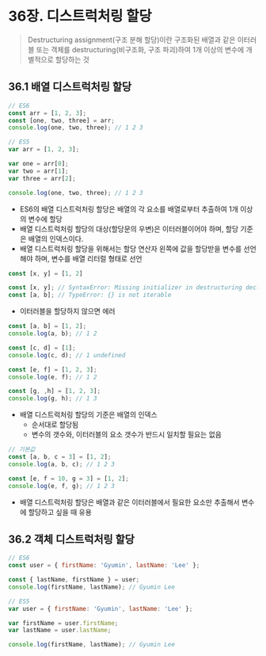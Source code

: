 # 36장. 디스트럭처링 할당

> Destructuring assignment(구조 분해 할당)이란 구조화된 배열과 같은 이터러블 또는 객체를 destructuring(비구조화, 구조 파괴)하여 1개 이상의 변수에 개별적으로 할당하는 것



## 36.1 배열 디스트럭처링 할당

```javascript
// ES6
const arr = [1, 2, 3];
const [one, two, three] = arr;
console.log(one, two, three); // 1 2 3

// ES5
var arr = [1, 2, 3];

var one = arr[0];
var two = arr[1];
var three = arr[2];

console.log(one, two, three); // 1 2 3
```

- ES6의 배열 디스트럭처링 할당은 배열의 각 요소를 배열로부터 추출하여 1개 이상의 변수에 할당
- 배열 디스트럭처링 할당의 대상(할당문의 우변)은 이터러블이어야 하며, 할당 기준은 배열의 인덱스이다.
- 배열 디스트럭처링 할당을 위해서는 할당 연산자 왼쪽에 값을 할당받을 변수를 선언해야 하며, 변수를 배열 리터럴 형태로 선언

```javascript
const [x, y] = [1, 2]

const [x, y]; // SyntaxError: Missing initializer in destructuring declaration
const [a, b]; // TypeError: {} is not iterable
```

- 이터러블을 할당하지 않으면 에러

```javascript
const [a, b] = [1, 2];
console.log(a, b); // 1 2

const [c, d] = [1];
console.log(c, d); // 1 undefined

const [e, f] = [1, 2, 3];
console.log(e, f); // 1 2

const [g, ,h] = [1, 2, 3];
console.log(g, h); // 1 3
```

* 배열 디스트럭처링 할당의 기준은 배열의 인덱스
  * 순서대로 할당됨
  * 변수의 갯수와, 이터러블의 요소 갯수가 반드시 일치할 필요는 없음

```javascript
// 기본값
const [a, b, c = 3] = [1, 2];
console.log(a, b, c); // 1 2 3

const [e, f = 10, g = 3] = [1, 2];
console.log(e, f, g); // 1 2 3 
```

- 배열 디스트럭처링 할당은 배열과 같은 이터러블에서 필요한 요소만 추출해서 변수에 할당하고 싶을 때 유용





## 36.2 객체 디스트럭처링 할당

```javascript
// ES6
const user = { firstName: 'Gyumin', lastName: 'Lee' };

const { lastName, firstName } = user;
console.log(firstName, lastName); // Gyumin Lee

// ES5
var user = { firstName: 'Gyumin', lastName: 'Lee' };

var firstName = user.firstName;
var lastName = user.lastName;

console.log(firstName, lastName); // Gyumin Lee
```

